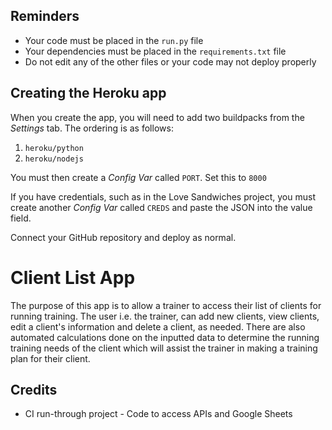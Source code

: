 ## Reminders

- Your code must be placed in the `run.py` file
- Your dependencies must be placed in the `requirements.txt` file
- Do not edit any of the other files or your code may not deploy properly

## Creating the Heroku app

When you create the app, you will need to add two buildpacks from the _Settings_ tab. The ordering is as follows:

1. `heroku/python`
2. `heroku/nodejs`

You must then create a _Config Var_ called `PORT`. Set this to `8000`

If you have credentials, such as in the Love Sandwiches project, you must create another _Config Var_ called `CREDS` and paste the JSON into the value field.

Connect your GitHub repository and deploy as normal.

# Client List App

The purpose of this app is to allow a trainer to access their list of clients for running training. The user i.e. the trainer, can add new clients, view clients, edit a client's information and delete a client, as needed. There are also automated calculations done on the inputted data to determine the running training needs of the client which will assist the trainer in making a training plan for their client.

## Credits

- CI run-through project - Code to access APIs and Google Sheets
